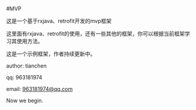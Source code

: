 #MVP

这是一个基于rxjava、retrofit开发的mvp框架

这里面有rxjava、retrofit的使用，还有一些其他的框架，你可以根据当前框架学习其使用方法。

这是一个示例框架，作者持续更新中。

author: tianchen

qq: 963181974

email: 963181974@qq.com

Now we begin.  




